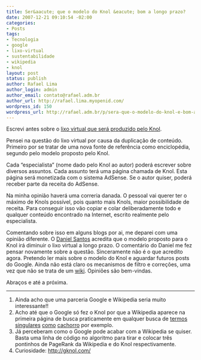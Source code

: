 ```yaml
---
title: Ser&aacute; que o modelo do Knol &eacute; bom a longo prazo?
date: 2007-12-21 09:10:54 -02:00
categories:
- Posts
tags:
- Tecnologia
- google
- lixo-virtual
- sustentabilidade
- wikipedia
- knol
layout: post
status: publish
author: Rafael Lima
author_login: admin
author_email: contato@rafael.adm.br
author_url: http://rafael.lima.myopenid.com/
wordpress_id: 150
wordpress_url: http://rafael.adm.br/p/sera-que-o-modelo-do-knol-e-bom-a-longo-prazo/
---
```


Escrevi antes sobre o <a href="http://rafael.adm.br/p/knol-um-passo-do-google-contra-a-sustentabilidade/">lixo virtual que ser&aacute; produzido pelo Knol</a>.

Pensei na quest&atilde;o do lixo virtual por causa da duplica&ccedil;&atilde;o de conte&uacute;do. Primeiro por se tratar de uma nova fonte de refer&ecirc;ncia como enciclop&eacute;dia, segundo pelo modelo proposto pelo Knol.

Cada &ldquo;especialista&rdquo; (nome dado pelo Knol ao autor) poder&aacute; escrever sobre diversos assuntos. Cada assunto ter&aacute; uma p&aacute;gina chamada de Knol. Esta p&aacute;gina ser&aacute; monetizada com o sistema AdSense. Se o autor quiser, poder&aacute; receber parte da receita do AdSense.

Na minha opini&atilde;o haver&aacute; uma correria danada. O pessoal vai querer ter o m&aacute;ximo de Knols poss&iacute;vel, pois quanto mais Knols, maior possibilidade de receita. Para conseguir isso v&atilde;o copiar e colar deliberadamente todo e qualquer conte&uacute;do encontrado na Internet, escrito realmente pelo especialista.

Comentando sobre isso em alguns blogs por ai, me deparei com uma opini&atilde;o diferente. O <a href="http://danielsantos.org/arquivos/2007/12/17/knol-o-concorrente-google-da-wikipedia">Daniel Santos</a> acredita que o modelo proposto para o Knol ir&aacute; diminuir o lixo virtual a longo prazo. O coment&aacute;rio do Daniel me fez pensar novamente sobre a quest&atilde;o.
Sinceramente n&atilde;o &eacute; o que acredito agora. Pretendo ler mais sobre o modelo do Knol e aguardar futuros posts do Google. Ainda n&atilde;o est&aacute; claro os mecanismos de filtro e corre&ccedil;&otilde;es, uma vez que n&atilde;o se trata de um <a href="http://en.wikipedia.org/wiki/Wiki">wiki</a>.
Opini&otilde;es s&atilde;o bem-vindas.

Abra&ccedil;os e at&eacute; a pr&oacute;xima.

***
<ol>
	<li>Ainda acho que uma parceria Google e Wikipedia seria muito interessante!!</li>
	<li>Acho at&eacute; que o Google s&oacute; fez o Knol por que a Wikipedia aparece na primeira p&aacute;gina de busca praticamente em qualquer busca de <a href="http://www.google.com/search?q=termos">termos</a> <a href="http://www.google.com/search?hl=pt&q=singular">singulares</a> <a href="http://www.google.com/search?q=como">como</a> <a href="http://www.google.com/search?q=cachorro">cachorro</a> por exemplo.</li>
	<li>J&aacute; perceberam como o Google pode acabar com a Wikipedia se quiser. Basta uma linha de c&oacute;digo no algoritmo para tirar e colocar tr&ecirc;s pontinhos de PageRank da Wikipedia e do Knol respectivamente.</li>
	<li>Curiosidade: <a href="http://gknol.com/">http://gknol.com/</a></li>
</ol>
